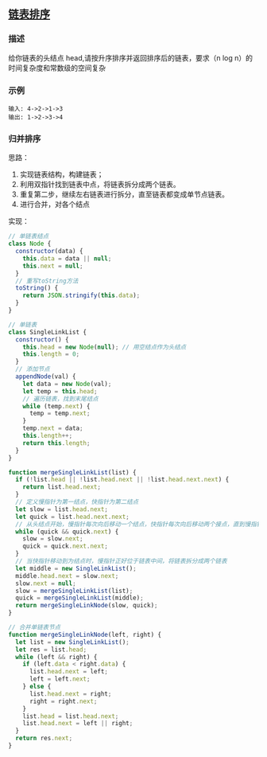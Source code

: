 ## [链表排序](https://github.com/StarShi/Big-Monster/blob/master/source/leet-code/src/sort/link-list-sort.js)

### 描述

给你链表的头结点 head,请按升序排序并返回排序后的链表，要求（n log n）的时间复杂度和常数级的空间复杂

### 示例

```
输入: 4->2->1->3
输出: 1->2->3->4

```

### 归并排序

思路：

1. 实现链表结构，构建链表；
2. 利用双指针找到链表中点，将链表拆分成两个链表。
3. 重复第二步，继续左右链表进行拆分，直至链表都变成单节点链表。
4. 进行合并，对各个结点

实现：

```javascript
// 单链表结点
class Node {
  constructor(data) {
    this.data = data || null;
    this.next = null;
  }
  // 重写toString方法
  toString() {
    return JSON.stringify(this.data);
  }
}

// 单链表
class SingleLinkList {
  constructor() {
    this.head = new Node(null); // 用空结点作为头结点
    this.length = 0;
  }
  // 添加节点
  appendNode(val) {
    let data = new Node(val);
    let temp = this.head;
    // 遍历链表，找到末尾结点
    while (temp.next) {
      temp = temp.next;
    }
    temp.next = data;
    this.length++;
    return this.length;
  }
}

function mergeSingleLinkList(list) {
  if (!list.head || !list.head.next || !list.head.next.next) {
    return list.head.next;
  }
  // 定义慢指针为第一结点，快指针为第二结点
  let slow = list.head.next;
  let quick = list.head.next.next;
  // 从头结点开始，慢指针每次向后移动一个结点，快指针每次向后移动两个接点，直到慢指针移动至尾结点
  while (quick && quick.next) {
    slow = slow.next;
    quick = quick.next.next;
  }
  // 当快指针移动到为结点时，慢指针正好位于链表中间，将链表拆分成两个链表
  let middle = new SingleLinkList();
  middle.head.next = slow.next;
  slow.next = null;
  slow = mergeSingleLinkList(list);
  quick = mergeSingleLinkList(middle);
  return mergeSingleLinkNode(slow, quick);
}

// 合并单链表节点
function mergeSingleLinkNode(left, right) {
  let list = new SingleLinkList();
  let res = list.head;
  while (left && right) {
    if (left.data < right.data) {
      list.head.next = left;
      left = left.next;
    } else {
      list.head.next = right;
      right = right.next;
    }
    list.head = list.head.next;
    list.head.next = left || right;
  }
  return res.next;
}
```
